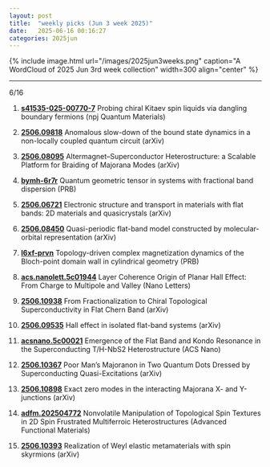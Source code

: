 ```yaml
---
layout: post
title:  "weekly picks (Jun 3 week 2025)"
date:   2025-06-16 00:16:27
categories: 2025jun
---
```


{% include image.html url="/images/2025jun3weeks.png" caption="A WordCloud of 2025 Jun 3rd week collection" width=300 align="center" %}




---
6/16

1. **[s41535-025-00770-7](https://www.nature.com/articles/s41535-025-00770-7)** Probing chiral Kitaev spin liquids via dangling boundary fermions (npj Quantum Materials)


1. **[2506.09818](https://arxiv.org/abs/2506.09818)** Anomalous slow-down of the bound state dynamics in a non-locally coupled quantum circuit (arXiv)


1. **[2506.08095](https://arxiv.org/abs/2506.08095)** Altermagnet–Superconductor Heterostructure: a Scalable Platform for Braiding of Majorana Modes (arXiv)




1. **[bymh-6r7r](https://journals.aps.org/prb/abstract/10.1103/bymh-6r7r)** Quantum geometric tensor in systems with fractional band dispersion (PRB)




1. **[2506.06721](https://arxiv.org/abs/2506.06721)** Electronic structure and transport in materials with flat bands: 2D materials and quasicrystals (arXiv)


1. **[2506.08450](https://arxiv.org/abs/2506.08450)** Quasi-periodic flat-band model constructed by molecular-orbital representation (arXiv)


1. **[l6xf-prvn](https://journals.aps.org/prapplied/abstract/10.1103/l6xf-prvn)** Topology-driven complex magnetization dynamics of the Bloch-point domain wall in cylindrical geometry (PRB)


1. **[acs.nanolett.5c01944](https://pubs.acs.org/doi/full/10.1021/acs.nanolett.5c01944)** Layer Coherence Origin of Planar Hall Effect: From Charge to Multipole and Valley (Nano Letters)


1. **[2506.10938](https://arxiv.org/abs/2506.10938)** From Fractionalization to Chiral Topological Superconductivity in Flat Chern Band (arXiv)



1. **[2506.09535](https://arxiv.org/abs/2506.09535)** Hall effect in isolated flat-band systems (arXiv)


1. **[acsnano.5c00021](https://pubs.acs.org/doi/full/10.1021/acsnano.5c00021)** Emergence of the Flat Band and Kondo Resonance in the Superconducting T/H-NbS2 Heterostructure (ACS Nano)


1. **[2506.10367](https://arxiv.org/abs/2506.10367)** Poor Man’s Majoranon in Two Quantum Dots Dressed by Superconducting Quasi-Excitations (arXiv)


1. **[2506.10898](https://arxiv.org/abs/2506.10898)** Exact zero modes in the interacting Majorana X- and Y-junctions (arXiv)


1. **[adfm.202504772](https://advanced.onlinelibrary.wiley.com/doi/full/10.1002/adfm.202504772)** Nonvolatile Manipulation of Topological Spin Textures in 2D Spin Frustrated Multiferroic Heterostructures (Advanced Functional Materials)



1. **[2506.10393](https://arxiv.org/abs/2506.10393)** Realization of Weyl elastic metamaterials with spin skyrmions (arXiv)


